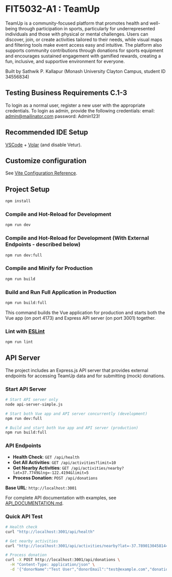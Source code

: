 # FIT5032-A1 : TeamUp

TeamUp is a community-focused platform that promotes health and well-being through participation in sports, particularly for underrepresented individuals and those with physical or mental challenges. Users can discover, join, or create activities tailored to their needs, while visual maps and filtering tools make event access easy and intuitive. The platform also supports community contributions through donations for sports equipment and encourages sustained engagement with gamified rewards, creating a fun, inclusive, and supportive environment for everyone.

Built by Sathwik P. Kallapur (Monash University Clayton Campus, student ID 34556834)

## Testing Business Requirements C.1-3
To login as a normal user, register a new user with the appropriate credentials.
To login as admin, provide the following credentials:
email: admin@mailinator.com
password: Admin123!

## Recommended IDE Setup

[VSCode](https://code.visualstudio.com/) + [Volar](https://marketplace.visualstudio.com/items?itemName=Vue.volar) (and disable Vetur).

## Customize configuration

See [Vite Configuration Reference](https://vite.dev/config/).

## Project Setup

```sh
npm install
```

### Compile and Hot-Reload for Development

```sh
npm run dev
```

### Compile and Hot-Reload for Development (With External Endpoints - described below)

```sh
npm run dev:full
```

### Compile and Minify for Production

```sh
npm run build
```

### Build and Run Full Application in Production

```sh
npm run build:full
```

This command builds the Vue application for production and starts both the Vue app (on port 4173) and Express API server (on port 3001) together.


### Lint with [ESLint](https://eslint.org/)

```sh
npm run lint
```

## API Server

The project includes an Express.js API server that provides external endpoints for accessing TeamUp data and for submitting (mock) donations.
 
### Start API Server

```sh
# Start API server only
node api-server-simple.js

# Start both Vue app and API server concurrently (development)
npm run dev:full

# Build and start both Vue app and API server (production)
npm run build:full
```

### API Endpoints

- **Health Check**: `GET /api/health`
- **Get All Activities**: `GET /api/activities?limit=10`
- **Get Nearby Activities**: `GET /api/activities/nearby?lat=37.7749&lng=-122.4194&limit=5`
- **Process Donation**: `POST /api/donations`

**Base URL**: `http://localhost:3001`

For complete API documentation with examples, see [API_DOCUMENTATION.md](./API_DOCUMENTATION.md).

### Quick API Test

```sh
# Health check
curl "http://localhost:3001/api/health"

# Get nearby activities
curl "http://localhost:3001/api/activities/nearby?lat=-37.78901304581446&lng=144.98125371269705&limit=5"

# Process donation
curl -X POST http://localhost:3001/api/donations \
  -H "Content-Type: application/json" \
  -d '{"donorName":"Test User","donorEmail":"test@example.com","donationAmount":50.00}'
```
